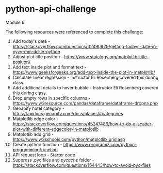 # python-api-challenge
Module 6

The following resources were referenced to complete this challenge:

1. Add today's date - https://stackoverflow.com/questions/32490629/getting-todays-date-in-yyyy-mm-dd-in-python
2. Adjust plot title position - https://www.statology.org/matplotlib-title-position/
3. Add text inside plot and format text - https://www.geeksforgeeks.org/add-text-inside-the-plot-in-matplotlib/
4. Calculate linear regression - Instructor Eli Rosenberg covered this during class.
5. Add additional details to hover bubble - Instructor Eli Rosenberg covered this during class.
6. Drop empty rows in specific columns - https://www.w3resource.com/pandas/dataframe/dataframe-dropna.php
7. Geoapify hotel category - https://apidocs.geoapify.com/docs/places/#categories
8. Matplotlib edge color - https://stackoverflow.com/questions/45247486/how-to-do-a-scatter-plot-with-different-edgecolor-in-matplotlib
9. Matplotlib add grid - https://www.w3schools.com/python/matplotlib_grid.asp
10. Create python function - https://www.programiz.com/python-programming/function
11. API request loop - Starter code
12. Suppress .pyc files and _pycache_ folder - https://stackoverflow.com/questions/154443/how-to-avoid-pyc-files